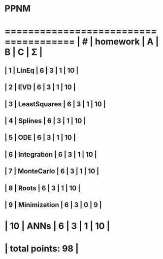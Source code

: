 # PPNM

 ====================================== 
| #  | homework      | A | B | C | Σ   | 
 ======================================
| 1  | LinEq         | 6 | 3 | 1 | 10  |
---------------------------------------
| 2  | EVD           | 6 | 3 | 1 | 10  |
---------------------------------------
| 3  | LeastSquares  | 6 | 3 | 1 | 10  |
---------------------------------------
| 4  | Splines       | 6 | 3 | 1 | 10  |
---------------------------------------
| 5  | ODE           | 6 | 3 | 1 | 10  |
---------------------------------------
| 6  | Integration   | 6 | 3 | 1 | 10  |
---------------------------------------
| 7  | MonteCarlo    | 6 | 3 | 1 | 10  |
---------------------------------------
| 8  | Roots         | 6 | 3 | 1 | 10  |
---------------------------------------
| 9  | Minimization  | 6 | 3 | 0 |  9  |
---------------------------------------
| 10 | ANNs          | 6 | 3 | 1 | 10  |
 ======================================
|                    total points: 98  |
 ======================================